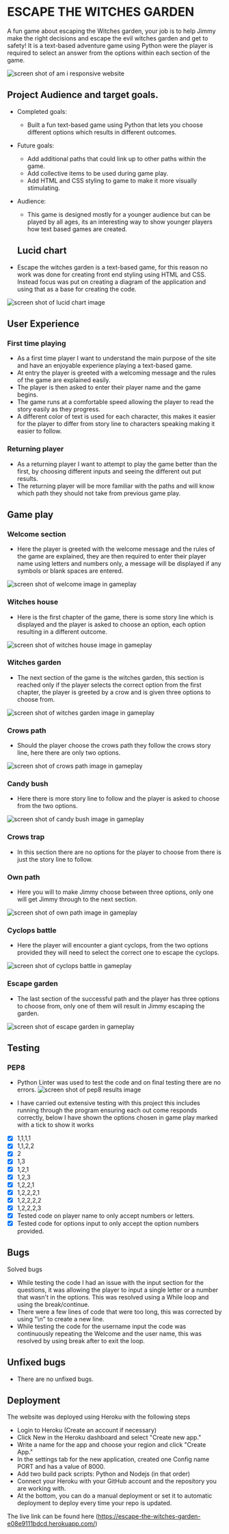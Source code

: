 # ESCAPE THE WITCHES GARDEN

A fun game about escaping the Witches garden, your job is to help Jimmy make the right decisions and escape the evil witches garden and get to safety! It is a text-based adventure game using Python were the player is required to select an answer from the options within each section of the game.

![screen shot of am i responsive website](assets/readme-images/am-i-responsive-image.png)

 ## Project Audience and target goals.
- Completed goals:
   * Built a fun text-based game using Python that lets you choose different options which results in different outcomes.
   
 - Future goals:
   * Add additional paths that could link up to other paths within the game.
   * Add collective items to be used during game play.
   * Add HTML and CSS styling to game to make it more visually stimulating.

  - Audience: 

    * This game is designed mostly for a younger audience but can be played by all ages, its an interesting way to show younger players how text based games are created.

    ## Lucid chart 
   * Escape the witches garden is a text-based game, for this reason no work was done for creating front end styling using HTML and CSS. Instead focus was put on creating a diagram of the application and using that as a base for creating the code.
     
![screen shot of lucid chart image](assets/readme-images/escape_the_witche's_garden_lucidchart.png)

 ## User Experience 
  ### First time playing
  - As a first time player I want to understand the main purpose of the site and have an enjoyable experience playing a text-based game.
  - At entry the player is greeted with a welcoming message and the rules of the game are explained easily.
  - The player is then asked to enter their player name and the game begins.
  - The game runs at a comfortable speed allowing the player to read the story easily as they progress.
  - A different color of text is used for each character, this makes it easier for the player to differ from story line to characters speaking making it easier to follow.
  
  ### Returning player
   - As a returning player I want to attempt to play the game better than the first, by choosing different inputs and seeing the different out put results.
   - The returning player will be more familiar with the paths and will know which path they should not take from previous game play. 

   ## Game play

### Welcome section
- Here the player is greeted with the welcome message and the rules of the game are explained, they are then required to enter their player name using letters and numbers only, a message will be displayed if any symbols or blank spaces are entered.

![screen shot of welcome image in gameplay](assets/readme-images/welcome_image.png)

### Witches house
- Here is the first chapter of the game, there is some story line which is displayed and the player is asked to choose an option, each option resulting in a different outcome.

![screen shot of witches house image in gameplay](assets/readme-images/witches_house.png)

###  Witches garden
- The next section of the game is the witches garden, this section is reached only if the player selects the correct option from the first chapter, the player is greeted by a crow and is given three options to choose from.

![screen shot of witches garden image in gameplay](assets/readme-images/witches_garden.png)

### Crows path
- Should the player choose the crows path they follow the crows story line, here there are only two options.

![screen shot of crows path image in gameplay](assets/readme-images/crows_path.png)

### Candy bush
- Here there is more story line to follow and the player is asked to choose from the two options.

![screen shot of candy bush image in gameplay](assets/readme-images/candy_bush.png)

### Crows trap
- In this section there are no options for the player to choose from there is just the story line to follow.

### Own path
- Here you will to make Jimmy choose between three options, only one will get Jimmy through to the next section.

![screen shot of own path image in gameplay](assets/readme-images/own_path.png)

### Cyclops battle 
- Here the player will encounter a giant cyclops, from the two options provided they will need to select the correct one to escape the cyclops.

![screen shot of cyclops battle in gameplay](assets/readme-images/cyclops_battle.png)

###  Escape garden
- The last section of the successful path and the player has three options to choose from, only one of them will result in Jimmy escaping the garden.

![screen shot of escape garden in gameplay](assets/readme-images/escape_garden.png)

## Testing

  ### PEP8
  - Python Linter was used to test the code and on final testing there are no errors.
![screen shot of pep8 results image](assets/readme-images/pep8.png)

 - I have carried out extensive testing with this project this includes running through the program ensuring each out come responds correctly, below I have shown the options chosen in game play marked with a tick to show it works
 - [x] 1,1,1,1
 - [x] 1,1,2,2
 - [x] 2
 - [x] 1,3
 - [x] 1,2,1
 - [x] 1,2,3
 - [x] 1,2,2,1
 - [x] 1,2,2,2,1
 - [x] 1,2,2,2,2
 - [x] 1,2,2,2,3
 - [x] Tested code on player name to only accept numbers or letters.
 - [x] Tested code for options input to only accept the option numbers provided.

 ## Bugs
Solved bugs
 - While testing the code I had an issue with the input section for the questions, it was allowing the player to input a single letter or a number that wasn't in the options. This was resolved using a While loop and using the break/continue.
 - There were a few lines of code that were too long, this was corrected by using "\n" to create a new line.
 - While testing the code for the username input the code was continuously repeating the Welcome and the user name, this was resolved by using break after to exit the loop. 

## Unfixed bugs
   - There are no unfixed bugs.

## Deployment
The website was deployed using Heroku with the following steps

 - Login to Heroku (Create an account if necessary)
  -   Click New in the Heroku dashboard and select "Create new app."
  -   Write a name for the app and choose your region and click "Create App."
  -   In the settings tab for the new application, created one Config name PORT and has a value of 8000.
  -   Add two build pack scripts: Python and Nodejs (in that order)
  -   Connect your Heroku with your GitHub account and the repository you are working with.
  - At the bottom, you can do a manual deployment or set it to automatic deployment to deploy every time your repo is updated.

  The live link can be found here (https://escape-the-witches-garden-e08e9111bdcd.herokuapp.com/)


